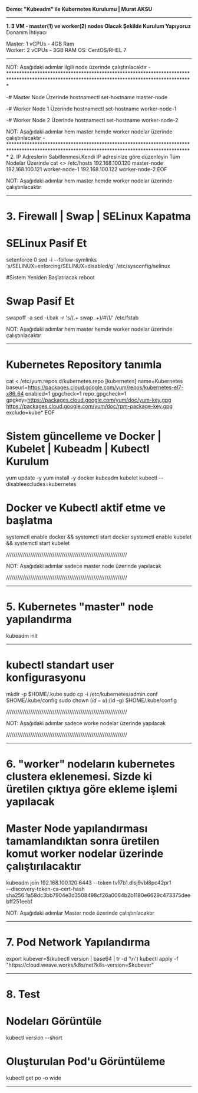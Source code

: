 
**Demo:  "Kubeadm" ile Kubernetes Kurulumu  |  Murat AKSU**
***

**1. 3 VM - master(1) ve worker(2) nodes Olacak Şekilde Kurulum Yapıyoruz**
Donanım İhtiyacı

Master: 1 vCPUs - 4GB Ram  
Worker: 2 vCPUs - 3GB RAM
OS:     CentOS/RHEL 7
***

NOT: Aşağıdaki adımlar ilgili node üzerinde çalıştırılacaktır
-***********************************************************************************************************************************************

-# Master Node Üzerinde
hostnamectl set-hostname master-node

-# Worker Node 1 Üzerinde
hostnamectl set-hostname worker-node-1

-# Worker Node 2 Üzerinde
hostnamectl set-hostname worker-node-2


NOT: Aşağıdaki adımlar hem master hemde worker nodelar üzerinde çalıştırılacaktır
-***********************************************************************************************************************************************
 2. IP Adreslerin Sabitlenmesi.Kendi IP adresinize göre düzenleyin
 Tüm Nodelar Üzerinde
cat <<EOF>> /etc/hosts
192.168.100.120 master-node
192.168.100.121 worker-node-1
192.168.100.122 worker-node-2
EOF

NOT: Aşağıdaki adımlar hem master hemde worker nodelar üzerinde çalıştırılacaktır
***********************************************************************************************************************************************

# 3.  Firewall | Swap | SELinux Kapatma

# SELinux Pasif Et
setenforce 0
sed -i --follow-symlinks 's/SELINUX=enforcing/SELINUX=disabled/g' /etc/sysconfig/selinux

#Sistem Yeniden Başlatılacak
reboot

# Swap Pasif Et
swapoff -a
sed -i.bak -r 's/(.+ swap .+)/#\1/' /etc/fstab


NOT: Aşağıdaki adımlar hem master hemde worker nodelar üzerinde çalıştırılacaktır
***********************************************************************************************************************************************

# Kubernetes Repository tanımla
cat <<EOF > /etc/yum.repos.d/kubernetes.repo
[kubernetes]
name=Kubernetes
baseurl=https://packages.cloud.google.com/yum/repos/kubernetes-el7-x86_64
enabled=1
gpgcheck=1
repo_gpgcheck=1
gpgkey=https://packages.cloud.google.com/yum/doc/yum-key.gpg https://packages.cloud.google.com/yum/doc/rpm-package-key.gpg
exclude=kube*
EOF


# Sistem güncelleme ve Docker | Kubelet | Kubeadm | Kubectl Kurulum
yum update -y
yum install -y docker kubeadm kubelet kubectl --disableexcludes=kubernetes


# Docker ve Kubectl aktif etme ve başlatma
systemctl enable docker && systemctl start docker
systemctl enable kubelet && systemctl start kubelet

/////////////////////////////////////////////////////////////////

NOT: Aşağıdaki adımlar sadece master node üzerinde yapılacak

/////////////////////////////////////////////////////////////////

***********************************************************************************************************************************************

# 5. Kubernetes "master" node yapılandırma

kubeadm init

---------------------------------------------------------------------

# kubectl standart user konfigurasyonu
mkdir -p $HOME/.kube
sudo cp -i /etc/kubernetes/admin.conf $HOME/.kube/config
sudo chown $(id -u):$(id -g) $HOME/.kube/config



/////////////////////////////////////////////////////////////////

NOT: Aşağıdaki adımlar sadece worke nodelar üzerinde yapılacak

/////////////////////////////////////////////////////////////////


************************************************************************************************************************************************

# 6. "worker" nodeların kubernetes clustera eklenemesi. Sizde ki üretilen çıktıya göre ekleme işlemi yapılacak

#  Master Node yapılandırması tamamlandıktan sonra üretilen komut worker nodelar üzerinde çalıştırılacaktır

kubeadm join 192.168.100.120:6443 --token tv17b1.dlsj9vbl8pc42pr1 \
        --discovery-token-ca-cert-hash sha256:1a58dc3bb7904e3d3508498cf26a0064b2b1180e6629c473375deebff251eebf


NOT: Aşağıdaki adımlar Master node üzerinde çalıştırılacaktır
***********************************************************************************************************************************************
# 7. Pod Network Yapılandırma

export kubever=$(kubectl version | base64 | tr -d '\n')
kubectl apply -f "https://cloud.weave.works/k8s/net?k8s-version=$kubever"

************************************************************************************************************************************************

# 8. Test

# Nodeları Görüntüle
kubectl version --short

# Oluşturulan Pod'u Görüntüleme
kubectl get po -o wide


************************************************************************************************************************************************

